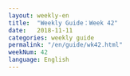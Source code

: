 ```yaml
---
layout: weekly-en
title:  "Weekly Guide：Week 42"
date:   2018-11-11
categories: weekly guide
permalink: "/en/guide/wk42.html"
weekNum: 42
language: English
---
```

